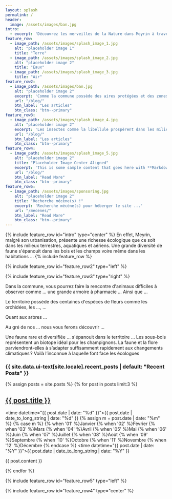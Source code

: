 ```yaml
---
layout: splash
permalink: /
header:
  image: /assets/images/ban.jpg
intro: 
  - excerpt: 'Découvrez les merveilles de la Nature dans Meyrin à travers sa faune et sa flore.'
feature_row:
  - image_path: /assets/images/splash_image_1.jpg
    alt: "placeholder image 1"
    title: "Terre"
  - image_path: /assets/images/splash_image_2.jpg
    alt: "placeholder image 2"
    title: "Eaux"
  - image_path: /assets/images/splash_image_3.jpg
    title: "Air"
feature_row2:
  - image_path: /assets/images/ban.jpg
    alt: "placeholder image 2"
    excerpt: 'Comme la commune possède des aires protégées et des zones humides, les animaux y vivent paisiblement, en sécurité et tout en liberté dans leur milieu naturel malgré la proximité des humains.'
    url: "/blog/"
    btn_label: "Les articles"
    btn_class: "btn--primary"
feature_row3:
  - image_path: /assets/images/splash_image_4.jpg
    alt: "placeholder image 2"
    excerpt: 'Les insectes comme la libellule prospèrent dans les milieux aquatiques.'
    url: "/blog/"
    btn_label: "Les articles"
    btn_class: "btn--primary"    
feature_row4:
  - image_path: /assets/images/splash_image_5.jpg
    alt: "placeholder image 2"
    title: "Placeholder Image Center Aligned"
    excerpt: 'This is some sample content that goes here with **Markdown** formatting. Centered with `type="center"`'
    url: "/blog/"
    btn_label: "Read More"
    btn_class: "btn--primary"
feature_row5:
  - image_path: /assets/images/sponsoring.jpg
    alt: "placeholder image 2"
    title: "Recherche mécène(s) !"
    excerpt: 'Recherche mécène(s) pour héberger le site ...'
    url: "/mecenes/"
    btn_label: "Read More"
    btn_class: "btn--primary"    
---
```

{% include feature_row id="intro" type="center" %}
En effet, Meyrin, malgré son urbanisation, présente une richesse écologique que ce soit dans les milieux terrestres, aquatiques et aériens. Une grande diversité de faune s'épanouit dans les bois et les champs voire même dans les habitations ...
{% include feature_row %}

{% include feature_row id="feature_row2" type="left" %}

{% include feature_row id="feature_row3" type="right" %}

Dans la commune, vous pourrez faire la rencontre d'animaux difficiles à observer comme ...
une grande armoire à pharmacie ...
Ainsi que ...


Le territoire possède des centaines d'espèces de fleurs comme les orchidées, les ..., ...

Quant aux arbres ...


Au gré de nos ... nous vous ferons découvrir ...

Une faune rare et diversifiée ... s'épanouit dans le territoire ...
Les sous-bois représentent un biotope idéal pour les champignons.
La faune et la flore parviendront-elles à s’adapter suffisamment rapidement aux changements climatiques ? Voilà l’inconnue à laquelle font face les écologues

<h3 class="archive__subtitle">{{ site.data.ui-text[site.locale].recent_posts | default: "Recent Posts" }}</h3>

{% assign posts = site.posts %}
{% for post in posts limit:3 %}
<article>
<h2>
      <a href="{{ post.url | relative_url  }}">{{ post.title }}</a>
</h2>

<time datetime="{{ post.date | date: "%d" }}">{{ post.date | date_to_long_string | date: "%d" }}</time>
{% assign m = post.date | date: "%m" %}
    {% case m %}
      {% when '01' %}Janvier
      {% when '02' %}Février
      {% when '03' %}Mars
      {% when '04' %}Avril
      {% when '05' %}Mai
      {% when '06' %}Juin
      {% when '07' %}Juillet
      {% when '08' %}Août
      {% when '09' %}Septembre
      {% when '10' %}Octobre
      {% when '11' %}Novembre
      {% when '12' %}Décembre
    {% endcase %}
<time datetime="{{ post.date | date: "%Y" }}">{{ post.date | date_to_long_string | date: "%Y" }}</time>

{{ post.content }}
</article>
{% endfor %}

{% include feature_row id="feature_row5" type="left" %}

{% include feature_row id="feature_row4" type="center" %}